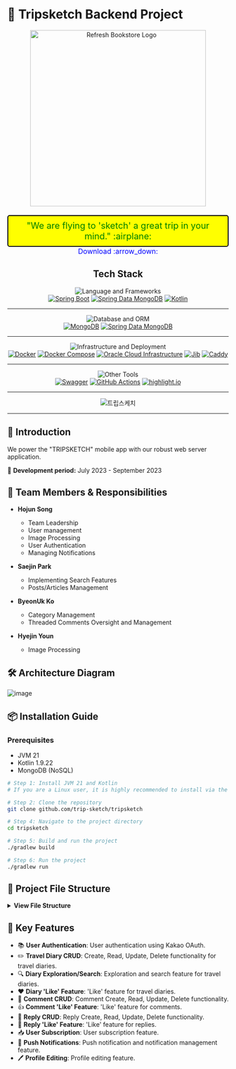 # 🚀 Tripsketch Backend Project

<div align="center">
  <a href="https://refbook.kro.kr">
    <img src="https://github.com/trip-sketch/.github/assets/51044545/ac005d05-0968-4a77-9874-8e026f36254e" alt="Refresh Bookstore Logo" width="400">
  </a>

  <br>
  <span style="font-size: 20px; color: green; background-color: yellow; padding: 10px; border-radius: 5px; text-decoration: none; border: 2px solid black; display: inline-block; margin-top: 20px;">
    "We are flying to 'sketch' a great trip in your mind." :airplane: 
  </span>
  <br>
  <a href="https://m.onestore.co.kr/mobilepoc/apps/appsDetail.omp?prodId=0000771698" style="font-size: 16px; color: blue; text-decoration: none; margin-top: 10px;">
    Download :arrow_down: 
  </a>
</div>

<div align="center">


## Tech Stack
![Language and Frameworks](https://img.shields.io/badge/-Programming%20Languages%20and%20Frameworks-8A2BE2?style=for-the-badge&logo=appveyor&logoColor=white)<br>
[![Spring Boot](https://img.shields.io/badge/Spring_Boot-6DB33F?style=for-the-badge&logo=springboot&logoColor=white)](https://spring.io/projects/spring-boot)
[![Spring Data MongoDB](https://img.shields.io/badge/Spring_Data_MongoDB-47A248?style=for-the-badge&logo=spring&logoColor=white)](https://spring.io/projects/spring-data-mongodb)
[![Kotlin](https://img.shields.io/badge/Kotlin-7F52FF?style=for-the-badge&logo=kotlin&logoColor=white&labelColor=FF4081)](https://kotlinlang.org/)

<hr>

![Database and ORM](https://img.shields.io/badge/-Database%20and%20ORM-FF4500?style=for-the-badge&logo=mongodb&logoColor=white)<br>
[![MongoDB](https://img.shields.io/badge/MongoDB-47A248?style=for-the-badge&logo=mongodb&logoColor=white)](https://www.mongodb.com/)
[![Spring Data MongoDB](https://img.shields.io/badge/Spring_Data_MongoDB-47A248?style=for-the-badge&logo=spring&logoColor=white)](https://spring.io/projects/spring-data-mongodb)

<hr>

![Infrastructure and Deployment](https://img.shields.io/badge/-Infrastructure%20and%20Deployment-1E90FF?style=for-the-badge&logo=azure-devops&logoColor=white)<br>
[![Docker](https://img.shields.io/badge/Docker-2496ED?style=for-the-badge&logo=docker&logoColor=white)](https://www.docker.com/)
[![Docker Compose](https://img.shields.io/badge/Docker_Compose-2496ED?style=for-the-badge&logo=docker&logoColor=white)](https://docs.docker.com/compose/)
[![Oracle Cloud Infrastructure](https://img.shields.io/badge/Oracle_Cloud_Infrastructure-F80000?style=for-the-badge&logo=oracle&logoColor=white)](https://www.oracle.com/cloud/)
[![Jib](https://img.shields.io/badge/Jib-4285F4?style=for-the-badge&logo=google-container-optimized-os&logoColor=white)](https://github.com/GoogleContainerTools/jib)
[![Caddy](https://img.shields.io/badge/Caddy-00ADD8?style=for-the-badge&logo=caddy&logoColor=white)](https://caddyserver.com/)

<hr>

![Other Tools](https://img.shields.io/badge/-Other%20Tools-32CD32?style=for-the-badge&logo=nuget&logoColor=white)<br>
[![Swagger](https://img.shields.io/badge/Swagger-85EA2D?style=for-the-badge&logo=swagger&logoColor=white)](https://swagger.io/)
[![GitHub Actions](https://img.shields.io/badge/GitHub_Actions-2088FF?style=for-the-badge&logo=githubactions&logoColor=white)](https://github.com/features/actions)
[![highlight.io](https://img.shields.io/badge/highlight.io-9F9F9F?style=for-the-badge&logo=highlightdotio&logoColor=white)](https://highlight.io/)

<hr>

![트립스케치](https://github.com/seoyeon-00/tripsketch/assets/110542210/bb42bf65-9123-47aa-8f33-d1bd115f343d)

<hr>

<div align="left">

## 📜 Introduction

We power the "TRIPSKETCH" mobile app with our robust web server application.

📅 **Development period:** July 2023 - September 2023

## 🤝 Team Members & Responsibilities

- **Hojun Song**

  - Team Leadership
  - User management
  - Image Processing
  - User Authentication
  - Managing Notifications

- **Saejin Park**

  - Implementing Search Features
  - Posts/Articles Management

- **ByeonUk Ko**

  - Category Management
  - Threaded Comments Oversight and Management

- **Hyejin Youn**
  - Image Processing

## 🛠 Architecture Diagram
![image](https://github.com/trip-sketch/tripsketch/assets/51044545/799eccc7-6aa1-46fc-9fc1-e41cfe20cc24)




## 📦 Installation Guide

### Prerequisites

- JVM 21
- Kotlin 1.9.22
- MongoDB (NoSQL)

```bash
# Step 1: Install JVM 21 and Kotlin
# If you are a Linux user, it is highly recommended to install via the Azul zulu deb or rpm package manager

# Step 2: Clone the repository
git clone github.com/trip-sketch/tripsketch

# Step 4: Navigate to the project directory
cd tripsketch

# Step 5: Build and run the project
./gradlew build

# Step 6: Run the project
./gradlew run
```

## 📂 Project File Structure
<details>
<summary><b>View File Structure</b></summary>

```
├── HELP.md
├── LICENSE
├── README.md
├── build.gradle.kts
├── docker
│   └── local.dockerfile
├── docker-compose.yml
├── gradle
│   └── wrapper
├── gradlew
├── gradlew.bat
├── output.txt
├── settings.gradle.kts
└── src
    └── main
        ├── kotlin
        │   └── kr
        │       └── kro
        │           ├── Application.kt
        │           └── tripsketch
        │               ├── auth
        │               ├── comment
        │               ├── commons
        │               ├── follow
        │               ├── notification
        │               ├── trip
        │               └── user
        └── resources
            ├── application.properties
            ├── banner.txt
            ├── logback.xml
            └── static
```

</details>

## 🌟 Key Features

- 📚 **User Authentication**: User authentication using Kakao OAuth.
- ✏️ **Travel Diary CRUD**: Create, Read, Update, Delete functionality for travel diaries.
- 🔍 **Diary Exploration/Search**: Exploration and search feature for travel diaries.
- ❤️ **Diary 'Like' Feature**: 'Like' feature for travel diaries.
- 💬 **Comment CRUD**: Comment Create, Read, Update, Delete functionality.
- 👍 **Comment 'Like' Feature**: 'Like' feature for comments.
- 📝 **Reply CRUD**: Reply Create, Read, Update, Delete functionality.
- 💖 **Reply 'Like' Feature**: 'Like' feature for replies.
- 📥 **User Subscription**: User subscription feature.
- 🔔 **Push Notifications**: Push notification and notification management feature.
- 🖊️ **Profile Editing**: Profile editing feature.

